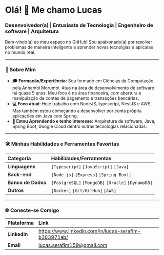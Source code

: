 # Olá! 👋 Me chamo Lucas

### Desenvolvedor(a) | Entusiasta de Tecnologia | Engenheiro de software | Arquitetura

Bem-vindo(a) ao meu espaço no GitHub! Sou apaixonado(a) por resolver problemas de maneira inteligente e aprender novas tecnolgias e aplicalas no mundo real.

---

### 🚀 Sobre Mim

* **🎓 Formação/Experiência:** Sou formado em Ciências da Computação pela Anhembi Morumbi. Atuo na área de desenvolvimento de software há quase 5 anos. Meu foco é na área financeira, com abertura e manipulação de contas de pagamento e transações bancárias. 
* **💻 Foco atual:** Hoje trabalho com NodeJS, typescript, NestJS e AWS. Mas também estou começando a desenvolver por conta própria aplicações em Java com Spring.
* **🌱 Estou Aprendendo e tenho interesse:** Arquitetura de software, Java, Spring Boot, Google Cloud dentro outras tecnologias relacionadas.

---

### 🛠️ Minhas Habilidades e Ferramentas Favoritas

| Categoria | Habilidades/Ferramentas |
| :--- | :--- |
| **Linguagens** | `[Typescript]` `[JavaScript]` `[Java]` |
| **Back-end** | `[Node.js]` `[Express]` `[Spring Boot]` |
| **Banco de Dados**| `[PostgreSQL]` `[MongoDB]` `[Oracle]` `[DynamoDB]` |
| **Outros** | `[Docker]` `[Git/GitHub]` `[AWS]` |

---

### 🌐 Conecte-se Comigo

| Plataforma | Link |
| :--- | :--- |
| **LinkedIn** | https://www.linkedin.com/in/lucas-serafim-b383971ab/ |
| **Email** | lucas.serafim159@gmail.com |
